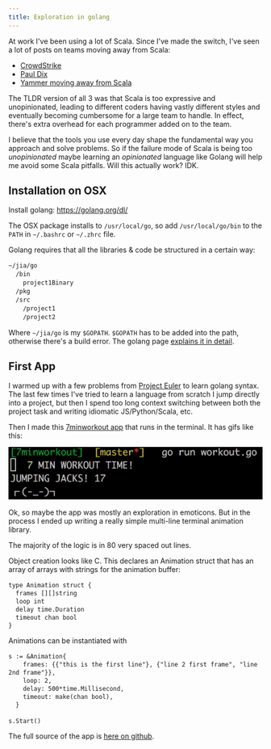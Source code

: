 ```yaml
---
title: Exploration in golang
---
```


At work I've been using a lot of Scala. Since I've made the switch, I've seen a lot of posts on teams moving away from Scala:
* [CrowdStrike](http://jimplush.com/talk/2015/12/19/moving-a-team-from-scala-to-golang/)
* [Paul Dix](http://devslovebacon.com/conferences/bacon-2013/talks/why-node-and-scala-will-dry-up-go-will-drink-their-milkshake)
* [Yammer moving away from Scala](https://codahale.com/downloads/email-to-donald.txt)

The TLDR version of all 3 was that Scala is too expressive and unopinionated, leading to different coders having vastly different styles and eventually becoming cumbersome for a large team to handle. In effect, there's extra overhead for each programmer added on to the team.

I believe that the tools you use every day shape the fundamental way you approach and solve problems. So if the failure mode of Scala is being too *unopinionated* maybe learning an *opinionated* language like Golang will help me avoid some Scala pitfalls. Will this actually work? IDK.

## Installation on OSX
Install golang: https://golang.org/dl/

The OSX package installs to `/usr/local/go`, so add `/usr/local/go/bin` to the `PATH` in `~/.bashrc` or `~/.zhrc` file.

Golang requires that all the libraries & code be structured in a certain way:

```bash
~/jia/go
  /bin
    project1Binary
  /pkg
  /src
    /project1
    /project2
```

Where `~/jia/go` is my `$GOPATH`. `$GOPATH` has to be added into the path, otherwise there's a build error. The golang page [explains it in detail](https://golang.org/doc/code.html).

## First App

I warmed up with a few problems from [Project Euler](https://projecteuler.net/) to learn golang syntax. The last few times I've tried to learn a language from scratch I jump directly into a project, but then I spend too long context switching between both the project task and writing idiomatic JS/Python/Scala, etc.  

Then I made this [7minworkout app](https://github.com/jiahuang/7minworkout) that runs in the terminal. It has gifs like this:

![demo](https://raw.githubusercontent.com/jiahuang/7minworkout/master/workout.gif)

Ok, so maybe the app was mostly an exploration in emoticons. But in the process I ended up writing a really simple multi-line terminal animation library.

The majority of the logic is in 80 very spaced out lines.

Object creation looks like C. This declares an Animation struct that has an array of arrays with strings for the animation buffer:
```golang
type Animation struct {
  frames [][]string
  loop int
  delay time.Duration
  timeout chan bool
}
```

Animations can be instantiated with
```golang
s := &Animation{
    frames: {{"this is the first line"}, {"line 2 first frame", "line 2nd frame"}},
    loop: 2,
    delay: 500*time.Millisecond,
    timeout: make(chan bool),
  }

s.Start()  
```

The full source of the app is [here on github](https://github.com/jiahuang/7minworkout).

